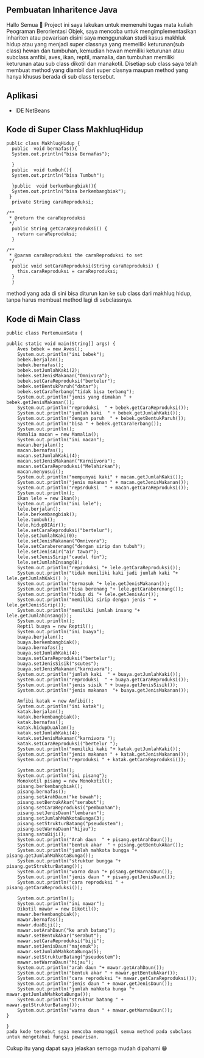 ## Pembuatan Inharitence Java 
Hallo Semua 👋
Project ini saya lakukan untuk memenuhi tugas mata kuliah Peograman Berorientasi Objek, saya mencoba untuk mengimplementasikan inhariten atau pewarisan disini saya menggunakan studi kasus makhluk hidup atau yang menjadi super classnya yang memeiliki keturunan(sub class) hewan dan tumbuhan, kemudian hewan memiliki keturunan atau subclass amfibi, aves, ikan, reptil, mamalia, dan tumbuhan memiliki keturunan atau sub class dikotil dan manakotil.
Disetiap sub class saya telah membuat method yang diambil dari super clasnya maupun method yang hanya khusus berada di sub class tersebut.
## Aplikasi
- IDE NetBeans
## Kode di Super Class MakhluqHidup

    public class MakhluqHidup {
      public  void bernafas(){
      System.out.println("bisa Bernafas");
    
      }
      public  void tumbuh(){
      System.out.println("bisa Tumbuh");
    
      }public  void berkembangbiak(){
      System.out.println("bisa berkembangbiak");
     }
      private String caraReproduksi;

    /**
     * @return the caraReproduksi
     */
      public String getCaraReproduksi() {
        return caraReproduksi;
      }

    /**
     * @param caraReproduksi the caraReproduksi to set
     */
      public void setCaraReproduksi(String caraReproduksi) {
        this.caraReproduksi = caraReproduksi;
      }   
      }
method yang ada di sini bisa diturun kan ke sub class dari makhluq hidup, tanpa harus membuat method lagi di sebclassnya.

## Kode di Main Class
    public class PertemuanSatu {

    public static void main(String[] args) {
        Aves bebek = new Aves();
        System.out.println("ini bebek");
        bebek.berjalan();
        bebek.bernafas(); 
        bebek.setJumlahKaki(2);
        bebek.setJenisMakanan("Omnivora");
        bebek.setCaraReproduksi("bertelur");
        bebek.setBentukParuh("datar");
        bebek.setCaraTerbang("tidak bisa terbang");
        System.out.println("jenis yang dimakan " + bebek.getJenisMakanan());
        System.out.println("reproduksi  " + bebek.getCaraReproduksi());
        System.out.println("jumlah kaki  " + bebek.getJumlahKaki());
        System.out.println("dengan paruh  " + bebek.getBentukParuh());
        System.out.println("bisa " + bebek.getCaraTerbang());
        System.out.println();
        Mamalia macan = new Mamalia();
        System.out.println("ini macan");
        macan.berjalan();
        macan.bernafas(); 
        macan.setJumlahKaki(4);
        macan.setJenisMakanan("Karniivora");
        macan.setCaraReproduksi("Melahirkan");
        macan.menyusui();
        System.out.println("mempunyai kaki" + macan.getJumlahKaki());
        System.out.println("jenis makanan " + macan.getJenisMakanan());
        System.out.println("repsrduksi  " + macan.getCaraReproduksi());
        System.out.println();
        Ikan lele = new Ikan();
        System.out.println("ini lele");
        lele.berjalan();
        lele.berkembangbiak();
        lele.tumbuh();
        lele.hidupDIAir();
        lele.setCaraReproduksi("bertelur");
        lele.setJumlahKaki(0);
        lele.setJenisMakanan("Omnivora");
        lele.setCaraberenang("dengan sirip dan tubuh");
        lele.setJenisAir("air tawar");
        lele.setJenisSirip("caudal fin");
        lele.setJumlahInsang(8);
        System.out.println("reproduksi "+ lele.getCaraReproduksi());
        System.out.println("tidak memiliki kaki jadi jumlah kaki "+ lele.getJumlahKaki() );
        System.out.println("termasuk "+ lele.getJenisMakanan());
        System.out.println("bisa berenang "+ lele.getCaraberenang());
        System.out.println("hidup di "+ lele.getJenisAir());
        System.out.println("memiliki sirip dengan jenis " + lele.getJenisSirip());
        System.out.println("memiliki jumlah insang "+ lele.getJumlahInsang());
        System.out.println();
        Reptil buaya = new Reptil();
        System.out.println("ini buaya");
        buaya.berjalan();
        buaya.berkembangbiak();
        buaya.bernafas();
        buaya.setJumlahKaki(4);
        buaya.setCaraReproduksi("bertelur");
        buaya.setJenisSisik("scutes");
        buaya.setJenisMakanan("karnivora");
        System.out.println("jumlah kaki  " + buaya.getJumlahKaki());
        System.out.println("reproduksi  " + buaya.getCaraReproduksi());
        System.out.println("jenis sisik " + buaya.getJenisSisik());
        System.out.println("jenis makanan  "+ buaya.getJenisMakanan());
        
        Amfibi katak = new Amfibi();
        System.out.println("ini katak");
        katak.berjalan();
        katak.berkembangbiak();
        katak.bernafas();
        katak.hidupDuaAlam();
        katak.setJumlahKaki(4);
        katak.setJenisMakanan("karnivora ");
        katak.setCaraReproduksi("bertelur ");
        System.out.println("memiliki kaki "+ katak.getJumlahKaki());
        System.out.println("jenis makanan " + katak.getJenisMakanan());
        System.out.println("reproduksi " + katak.getCaraReproduksi());
        
        System.out.println();
        System.out.println("ini pisang");
        Monokotil pisang = new Monokotil();
        pisang.berkembangbiak();
        pisang.bernafas();
        pisang.setArahDaun("ke bawah");
        pisang.setBentukAkar("serabut");
        pisang.setCaraReproduksi("pembuahan");
        pisang.setJenisDaun("lembaran");
        pisang.setJumlahMahkotaBunga(3);
        pisang.setStrukturBatang("pseudostem");
        pisang.setWarnaDaun("hijau");
        pisang.satuBiji();
        System.out.println("Arah daun  " + pisang.getArahDaun());
        System.out.println("bentuk akar  " + pisang.getBentukAkar());
        System.out.println("jumlah mahkota bungga "+ pisang.getJumlahMahkotaBunga());
        System.out.println("struktur bungga "+ pisang.getStrukturBatang());
        System.out.println("warna daun "+ pisang.getWarnaDaun());
        System.out.println("jenis daun " + pisang.getJenisDaun());
        System.out.println("cara reproduksi " + pisang.getCaraReproduksi());
        
        System.out.println();
        System.out.println("ini mawar");
        Dikotil mawar = new Dikotil();
        mawar.berkembangbiak();
        mawar.bernafas();
        mawar.duaBiji();
        mawar.setArahDaun("ke arah batang");
        mawar.setBentukAkar("serabut");
        mawar.setCaraReproduksi("biji");
        mawar.setJenisDaun("majemuk");
        mawar.setJumlahMahkotaBunga(5);
        mawar.setStrukturBatang("pseudostem");
        mawar.setWarnaDaun("hijau");
        System.out.println("arah daun "+ mawar.getArahDaun());
        System.out.println("bentuk akar " + mawar.getBentukAkar());
        System.out.println("cara reproduksi "+ mawar.getCaraReproduksi());
        System.out.println("jenis daun " + mawar.getJenisDaun());
        System.out.println("jumlah mahkota bunga "+ mawar.getJumlahMahkotaBunga());
        System.out.println("struktur batang " + mawar.getStrukturBatang());
        System.out.println("warna daun " + mawar.getWarnaDaun());
    }
    
    }
    pada kode tersebut saya mencoba memanggil semua method pada subclass untuk mengetahui fungsi pewarisan.
Cukup itu yang dapat saya jelaskan semoga mudah dipahami 😁




    



